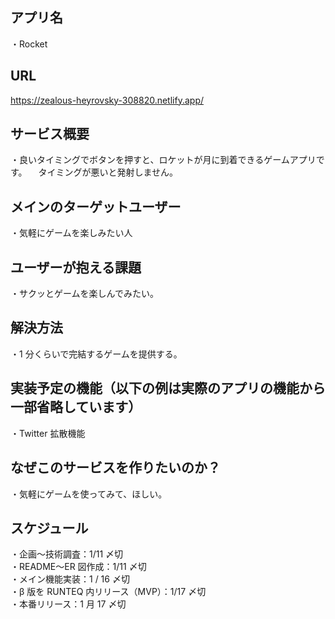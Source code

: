 
## アプリ名

・Rocket

## URL
https://zealous-heyrovsky-308820.netlify.app/

## サービス概要

・良いタイミングでボタンを押すと、ロケットが月に到着できるゲームアプリです。
　タイミングが悪いと発射しません。

## メインのターゲットユーザー

・気軽にゲームを楽しみたい人

## ユーザーが抱える課題

・サクッとゲームを楽しんでみたい。

## 解決方法

・1 分くらいで完結するゲームを提供する。

## 実装予定の機能（以下の例は実際のアプリの機能から一部省略しています）
・Twitter 拡散機能

## なぜこのサービスを作りたいのか？
・気軽にゲームを使ってみて、ほしい。

## スケジュール
・企画〜技術調査：1/11 〆切 <br>
・README〜ER 図作成：1/11 〆切  <br>
・メイン機能実装：1 / 16 〆切  <br>
・β 版を RUNTEQ 内リリース（MVP）：1/17 〆切 <br>
・本番リリース：1 月 17 〆切

